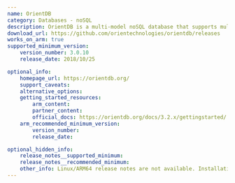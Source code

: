 ```yaml
---
name: OrientDB
category: Databases - noSQL
description: OrientDB is a multi-model noSQL database that supports multiple data models, including document, graph, key-value, and object-oriented models.
download_url: https://github.com/orientechnologies/orientdb/releases
works_on_arm: true
supported_minimum_version:
    version_number: 3.0.10
    release_date: 2018/10/25

optional_info:
    homepage_url: https://orientdb.org/
    support_caveats:
    alternative_options:
    getting_started_resources:
        arm_content:
        partner_content:
        official_docs: https://orientdb.org/docs/3.2.x/gettingstarted/
    arm_recommended_minimum_version:
        version_number:
        release_date:

optional_hidden_info:
    release_notes__supported_minimum: 
    release_notes__recommended_minimum:
    other_info: Linux/ARM64 release notes are not available. Installation and testing are done via the [tar archive](https://github.com/orientechnologies/orientdb/releases/tag/3.0.10).
---
```


